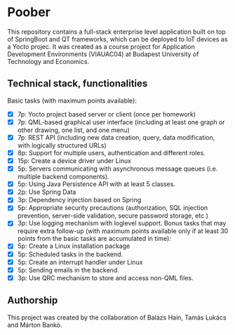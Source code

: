 # Poober

This repository contains a full-stack enterprise level application built on top of SpringBoot and QT frameworks, which can be deployed to IoT devices as a Yocto projec. It was created as a course project for Application Development Environments (VIAUAC04) at Budapest University of Technology and Economics.

## Technical stack, functionalities
Basic tasks (with maximum points available):
- [x] 7p: Yocto project based server or client (once per homework)
- [x] 7p: QML-based graphical user interface (including at least one graph or other drawing, one list, and one menu)
- [x] 7p: REST API (including new data creation, query, data modification, with logically structured URLs)
- [x] 8p: Support for multiple users, authentication and different roles.
- [x] 15p: Create a device driver under Linux
- [x] 5p: Servers communicating with asynchronous message queues (i.e. multiple backend components).
- [x] 5p: Using Java Persistence API with at least 5 classes.
- [x] 2p: Use Spring Data
- [x] 3p: Dependency injection based on Spring
- [x] 5p: Appropriate security precautions (authorization, SQL injection prevention, server-side validation, secure password storage, etc.)
- [x] 3p: Use logging mechanism with loglevel support.
Bonus tasks that may require extra follow-up (with maximum points available only if at least 30 points from the basic tasks are accumulated in time):
- [x] 5p: Create a Linux installation package
- [x] 5p: Scheduled tasks in the backend.
- [x] 5p: Create an interrupt handler under Linux
- [x] 5p: Sending emails in the backend.
- [x] 3p: Use QRC mechanism to store and access non-QML files.

## Authorship
This project was created by the collaboration of Balázs Hain, Tamás Lukács and Márton Bankó.